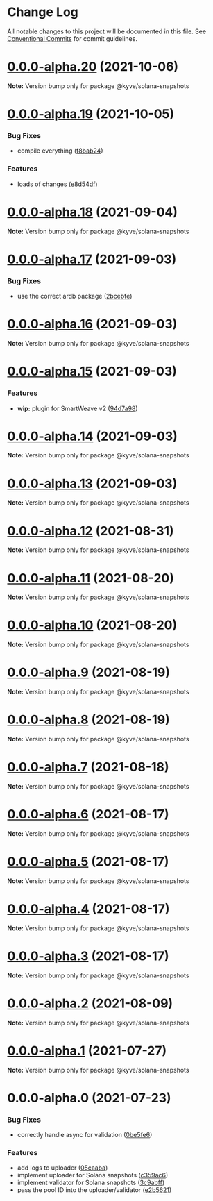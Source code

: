 # Change Log

All notable changes to this project will be documented in this file.
See [Conventional Commits](https://conventionalcommits.org) for commit guidelines.

# [0.0.0-alpha.20](https://github.com/KYVENetwork/kyve/compare/@kyve/solana-snapshots@0.0.0-alpha.19...@kyve/solana-snapshots@0.0.0-alpha.20) (2021-10-06)

**Note:** Version bump only for package @kyve/solana-snapshots





# [0.0.0-alpha.19](https://github.com/KYVENetwork/kyve/compare/@kyve/solana-snapshots@0.0.0-alpha.18...@kyve/solana-snapshots@0.0.0-alpha.19) (2021-10-05)


### Bug Fixes

* compile everything ([f8bab24](https://github.com/KYVENetwork/kyve/commit/f8bab2444d26988ddefabc8fe098e21b90767fb6))


### Features

* loads of changes ([e8d54df](https://github.com/KYVENetwork/kyve/commit/e8d54df2d93a56bfff1b3a931de3f2a7dd8e7ea3))





# [0.0.0-alpha.18](https://github.com/KYVENetwork/kyve/compare/@kyve/solana-snapshots@0.0.0-alpha.17...@kyve/solana-snapshots@0.0.0-alpha.18) (2021-09-04)

**Note:** Version bump only for package @kyve/solana-snapshots





# [0.0.0-alpha.17](https://github.com/KYVENetwork/kyve/compare/@kyve/solana-snapshots@0.0.0-alpha.16...@kyve/solana-snapshots@0.0.0-alpha.17) (2021-09-03)


### Bug Fixes

* use the correct ardb package ([2bcebfe](https://github.com/KYVENetwork/kyve/commit/2bcebfef161362629838ff6533cbae5e80637ae3))





# [0.0.0-alpha.16](https://github.com/KYVENetwork/kyve/compare/@kyve/solana-snapshots@0.0.0-alpha.15...@kyve/solana-snapshots@0.0.0-alpha.16) (2021-09-03)

**Note:** Version bump only for package @kyve/solana-snapshots





# [0.0.0-alpha.15](https://github.com/KYVENetwork/kyve/compare/@kyve/solana-snapshots@0.0.0-alpha.14...@kyve/solana-snapshots@0.0.0-alpha.15) (2021-09-03)


### Features

* **wip:** plugin for SmartWeave v2 ([94d7a98](https://github.com/KYVENetwork/kyve/commit/94d7a98c9df7a897cc4c6b33062ef73e124e34b8))





# [0.0.0-alpha.14](https://github.com/KYVENetwork/kyve/compare/@kyve/solana-snapshots@0.0.0-alpha.13...@kyve/solana-snapshots@0.0.0-alpha.14) (2021-09-03)

**Note:** Version bump only for package @kyve/solana-snapshots





# [0.0.0-alpha.13](https://github.com/KYVENetwork/kyve/compare/@kyve/solana-snapshots@0.0.0-alpha.12...@kyve/solana-snapshots@0.0.0-alpha.13) (2021-09-03)

**Note:** Version bump only for package @kyve/solana-snapshots





# [0.0.0-alpha.12](https://github.com/KYVENetwork/kyve/compare/@kyve/solana-snapshots@0.0.0-alpha.11...@kyve/solana-snapshots@0.0.0-alpha.12) (2021-08-31)

**Note:** Version bump only for package @kyve/solana-snapshots





# [0.0.0-alpha.11](https://github.com/KYVENetwork/kyve/compare/@kyve/solana-snapshots@0.0.0-alpha.10...@kyve/solana-snapshots@0.0.0-alpha.11) (2021-08-20)

**Note:** Version bump only for package @kyve/solana-snapshots





# [0.0.0-alpha.10](https://github.com/KYVENetwork/kyve/compare/@kyve/solana-snapshots@0.0.0-alpha.9...@kyve/solana-snapshots@0.0.0-alpha.10) (2021-08-20)

**Note:** Version bump only for package @kyve/solana-snapshots





# [0.0.0-alpha.9](https://github.com/KYVENetwork/kyve/compare/@kyve/solana-snapshots@0.0.0-alpha.8...@kyve/solana-snapshots@0.0.0-alpha.9) (2021-08-19)

**Note:** Version bump only for package @kyve/solana-snapshots





# [0.0.0-alpha.8](https://github.com/KYVENetwork/kyve/compare/@kyve/solana-snapshots@0.0.0-alpha.7...@kyve/solana-snapshots@0.0.0-alpha.8) (2021-08-19)

**Note:** Version bump only for package @kyve/solana-snapshots





# [0.0.0-alpha.7](https://github.com/KYVENetwork/kyve/compare/@kyve/solana-snapshots@0.0.0-alpha.6...@kyve/solana-snapshots@0.0.0-alpha.7) (2021-08-18)

**Note:** Version bump only for package @kyve/solana-snapshots





# [0.0.0-alpha.6](https://github.com/KYVENetwork/kyve/compare/@kyve/solana-snapshots@0.0.0-alpha.5...@kyve/solana-snapshots@0.0.0-alpha.6) (2021-08-17)

**Note:** Version bump only for package @kyve/solana-snapshots





# [0.0.0-alpha.5](https://github.com/KYVENetwork/kyve/compare/@kyve/solana-snapshots@0.0.0-alpha.4...@kyve/solana-snapshots@0.0.0-alpha.5) (2021-08-17)

**Note:** Version bump only for package @kyve/solana-snapshots





# [0.0.0-alpha.4](https://github.com/KYVENetwork/kyve/compare/@kyve/solana-snapshots@0.0.0-alpha.3...@kyve/solana-snapshots@0.0.0-alpha.4) (2021-08-17)

**Note:** Version bump only for package @kyve/solana-snapshots





# [0.0.0-alpha.3](https://github.com/KYVENetwork/kyve/compare/@kyve/solana-snapshots@0.0.0-alpha.2...@kyve/solana-snapshots@0.0.0-alpha.3) (2021-08-17)

**Note:** Version bump only for package @kyve/solana-snapshots





# [0.0.0-alpha.2](https://github.com/KYVENetwork/kyve/tree/master/integrations/solana-snapshots/compare/@kyve/solana-snapshots@0.0.0-alpha.1...@kyve/solana-snapshots@0.0.0-alpha.2) (2021-08-09)

**Note:** Version bump only for package @kyve/solana-snapshots





# [0.0.0-alpha.1](https://github.com/KYVENetwork/kyve/tree/master/integrations/solana-snapshots/compare/@kyve/solana-snapshots@0.0.0-alpha.0...@kyve/solana-snapshots@0.0.0-alpha.1) (2021-07-27)

**Note:** Version bump only for package @kyve/solana-snapshots





# 0.0.0-alpha.0 (2021-07-23)


### Bug Fixes

* correctly handle async for validation ([0be5fe6](https://github.com/KYVENetwork/kyve/tree/master/integrations/solana-snapshots/commit/0be5fe65d0b5df7761459687a2c9da19d0df221b))


### Features

* add logs to uploader ([05caaba](https://github.com/KYVENetwork/kyve/tree/master/integrations/solana-snapshots/commit/05caaba4227ec17f5ef1315b67aa9fe9cafd3bf2))
* implement uploader for Solana snapshots ([c359ac6](https://github.com/KYVENetwork/kyve/tree/master/integrations/solana-snapshots/commit/c359ac6451b35033c7bd91ee3a949cd2b1d054e8))
* implement validator for Solana snapshots ([3c9abff](https://github.com/KYVENetwork/kyve/tree/master/integrations/solana-snapshots/commit/3c9abff9c642a7e75b57fc9a4488e5a0225b23f5))
* pass the pool ID into the uploader/validator ([e2b5621](https://github.com/KYVENetwork/kyve/tree/master/integrations/solana-snapshots/commit/e2b5621f37cc58ea6727ce99d473e4f6dffa933e))
